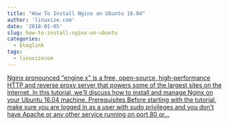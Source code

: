 ```yaml
---
title: "How To Install Nginx on Ubuntu 16.04"
author: 'linuxize.com'
date: '2018-01-05'
slug: how-to-install-nginx-on-ubuntu
categories:
  - bloglink
tags:
  - linuxizecom
---
```


[Nginx pronounced "engine x" is a free, open-source, high-performance HTTP and reverse proxy server that powers some of the largest sites on the Internet. In this tutorial, we'll discuss how to install and manage Nginx on your Ubuntu 16.04 machine. Prerequisites Before starting with the tutorial, make sure you are logged in as a user with sudo privileges and you don't have Apache or any other service running on port 80 or...<click to read more>](https://linuxize.com/post/how-to-install-nginx-on-ubuntu-16-04/)

